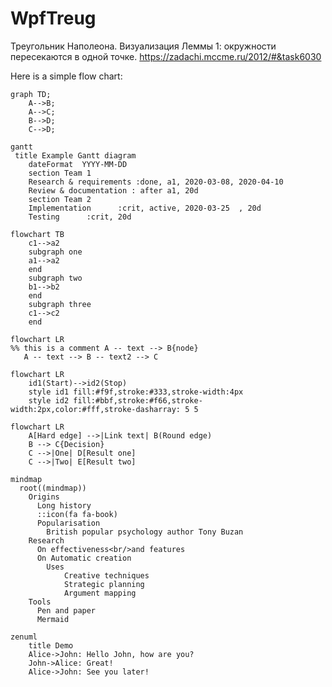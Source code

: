 # WpfTreug
Треугольник Наполеона.
Визуализация Леммы 1: окружности пересекаются в одной точке.
https://zadachi.mccme.ru/2012/#&task6030

Here is a simple flow chart:

```mermaid
graph TD;
    A-->B;
    A-->C;
    B-->D;
    C-->D;
```
```mermaid
gantt
 title Example Gantt diagram
    dateFormat  YYYY-MM-DD
    section Team 1
    Research & requirements :done, a1, 2020-03-08, 2020-04-10
    Review & documentation : after a1, 20d
    section Team 2
    Implementation      :crit, active, 2020-03-25  , 20d
    Testing      :crit, 20d
```
```mermaid
flowchart TB
    c1-->a2
    subgraph one
    a1-->a2
    end
    subgraph two
    b1-->b2
    end
    subgraph three
    c1-->c2
    end
```
```mermaid
flowchart LR
%% this is a comment A -- text --> B{node}
   A -- text --> B -- text2 --> C
```
```mermaid
flowchart LR
    id1(Start)-->id2(Stop)
    style id1 fill:#f9f,stroke:#333,stroke-width:4px
    style id2 fill:#bbf,stroke:#f66,stroke-width:2px,color:#fff,stroke-dasharray: 5 5
```
```mermaid
flowchart LR
    A[Hard edge] -->|Link text| B(Round edge)
    B --> C{Decision}
    C -->|One| D[Result one]
    C -->|Two| E[Result two]
```
```mermaid
mindmap
  root((mindmap))
    Origins
      Long history
      ::icon(fa fa-book)
      Popularisation
        British popular psychology author Tony Buzan
    Research
      On effectiveness<br/>and features
      On Automatic creation
        Uses
            Creative techniques
            Strategic planning
            Argument mapping
    Tools
      Pen and paper
      Mermaid
```
```mermaid
zenuml
    title Demo
    Alice->John: Hello John, how are you?
    John->Alice: Great!
    Alice->John: See you later!
```
